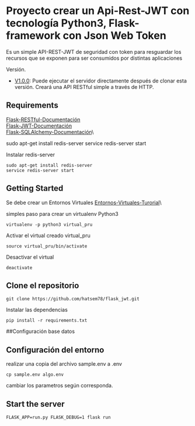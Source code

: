 

# Proyecto crear un Api-Rest-JWT con tecnología Python3, Flask-framework con Json Web Token

Es un simple API-REST-JWT de seguridad con token para resguardar los recursos que se exponen para ser consumidos por distintas aplicaciones

Versión.

- [V1.0.0](https://github.com/hatsem78/flask_jwt.git): Puede ejecutar el servidor directamente después de clonar esta versión. Creará una API RESTful simple a través de HTTP.


## Requirements
[Flask-RESTful-Documentación](https://flask-restful.readthedocs.io/en/latest/index.html)\
[Flask-JWT-Documentación](https://flask-jwt-extended.readthedocs.io/en/latest/) \
[Flask-SQLAlchemy-Documentación](http://flask-sqlalchemy.pocoo.org/2.3/)\



sudo apt-get install redis-server
service redis-server start

Instalar redis-server

```
sudo apt-get install redis-server
service redis-server start
```



## Getting Started

Se debe crear un Entornos Virtuales 
[Entornos-Virtuales-Turorial](http://docs.python.org.ar/tutorial/3/venv.html)\

simples paso para crear un virtualenv Python3
```
virtualenv -p python3 virtual_pru
```

Activar el virtual creado virtual_pru
```
source virtual_pru/bin/activate
```

Desactivar el virtual 
```
deactivate 
```
## Clone el repositorio

```
git clone https://github.com/hatsem78/flask_jwt.git
```

Instalar las dependencias

```
pip install -r requirements.txt
```
##Configuración base datos

## Configuración del entorno 
realizar una copia del archivo sample.env a .env


```
cp sample.env algo.env
```



cambiar los parametros según corresponda.

## Start the server

```
FLASK_APP=run.py FLASK_DEBUG=1 flask run
```



